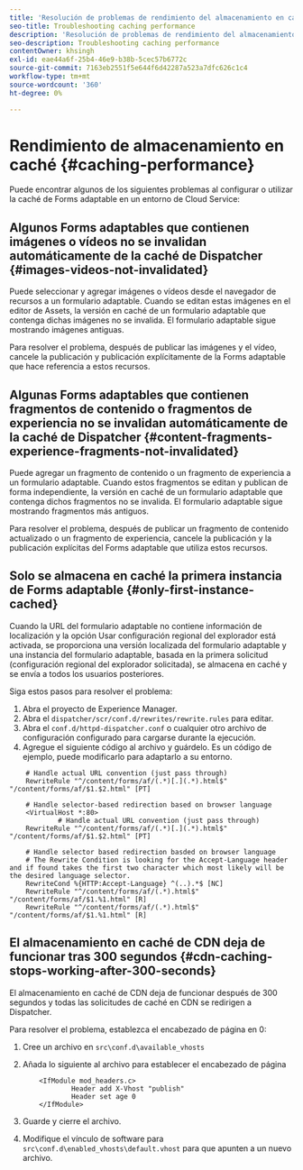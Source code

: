 ```yaml
---
title: 'Resolución de problemas de rendimiento del almacenamiento en caché  '
seo-title: Troubleshooting caching performance
description: 'Resolución de problemas de rendimiento del almacenamiento en caché  '
seo-description: Troubleshooting caching performance
contentOwner: khsingh
exl-id: eae44a6f-25b4-46e9-b38b-5cec57b6772c
source-git-commit: 7163eb2551f5e644f6d42287a523a7dfc626c1c4
workflow-type: tm+mt
source-wordcount: '360'
ht-degree: 0%

---
```


# Rendimiento de almacenamiento en caché {#caching-performance}

Puede encontrar algunos de los siguientes problemas al configurar o utilizar la caché de Forms adaptable en un entorno de Cloud Service:

## Algunos Forms adaptables que contienen imágenes o vídeos no se invalidan automáticamente de la caché de Dispatcher {#images-videos-not-invalidated}

Puede seleccionar y agregar imágenes o vídeos desde el navegador de recursos a un formulario adaptable. Cuando se editan estas imágenes en el editor de Assets, la versión en caché de un formulario adaptable que contenga dichas imágenes no se invalida. El formulario adaptable sigue mostrando imágenes antiguas.

Para resolver el problema, después de publicar las imágenes y el vídeo, cancele la publicación y publicación explícitamente de la Forms adaptable que hace referencia a estos recursos.

## Algunas Forms adaptables que contienen fragmentos de contenido o fragmentos de experiencia no se invalidan automáticamente de la caché de Dispatcher {#content-fragments-experience-fragments-not-invalidated}

Puede agregar un fragmento de contenido o un fragmento de experiencia a un formulario adaptable. Cuando estos fragmentos se editan y publican de forma independiente, la versión en caché de un formulario adaptable que contenga dichos fragmentos no se invalida. El formulario adaptable sigue mostrando fragmentos más antiguos.

Para resolver el problema, después de publicar un fragmento de contenido actualizado o un fragmento de experiencia, cancele la publicación y la publicación explícitas del Forms adaptable que utiliza estos recursos.

## Solo se almacena en caché la primera instancia de Forms adaptable {#only-first-instance-cached}

Cuando la URL del formulario adaptable no contiene información de localización y la opción Usar configuración regional del explorador está activada, se proporciona una versión localizada del formulario adaptable y una instancia del formulario adaptable, basada en la primera solicitud (configuración regional del explorador solicitada), se almacena en caché y se envía a todos los usuarios posteriores.

Siga estos pasos para resolver el problema:

1. Abra el proyecto de Experience Manager.
1. Abra el `dispatcher/scr/conf.d/rewrites/rewrite.rules` para editar.
1. Abra el `conf.d/httpd-dispatcher.conf` o cualquier otro archivo de configuración configurado para cargarse durante la ejecución.
1. Agregue el siguiente código al archivo y guárdelo. Es un código de ejemplo, puede modificarlo para adaptarlo a su entorno.

```shellscript
    # Handle actual URL convention (just pass through)
    RewriteRule "^/content/forms/af/(.*)[.](.*).html$" "/content/forms/af/$1.$2.html" [PT]
    
    # Handle selector-based redirection based on browser language
    <VirtualHost *:80>
            # Handle actual URL convention (just pass through)
    RewriteRule "^/content/forms/af/(.*)[.](.*).html$" "/content/forms/af/$1.$2.html" [PT]

    # Handle selector based redirection basded on browser language
    # The Rewrite Condition is looking for the Accept-Language header and if found takes the first two character which most likely will be the desired language selector.
    RewriteCond %{HTTP:Accept-Language} ^(..).*$ [NC]
    RewriteRule "^/content/forms/af/(.*).html$" "/content/forms/af/$1.%1.html" [R]
    RewriteRule "^/content/forms/af/(.*).html$" "/content/forms/af/$1.%1.html" [R]
```

## El almacenamiento en caché de CDN deja de funcionar tras 300 segundos {#cdn-caching-stops-working-after-300-seconds}

El almacenamiento en caché de CDN deja de funcionar después de 300 segundos y todas las solicitudes de caché en CDN se redirigen a Dispatcher.

Para resolver el problema, establezca el encabezado de página en 0:

1. Cree un archivo en `src\conf.d\available_vhosts`

1. Añada lo siguiente al archivo para establecer el encabezado de página

   ```shellscript
       <IfModule mod_headers.c>
               Header add X-Vhost "publish"
               Header set age 0
       </IfModule>
   ```

1. Guarde y cierre el archivo.
1. Modifique el vínculo de software para `src\conf.d\enabled_vhosts\default.vhost` para que apunten a un nuevo archivo.
